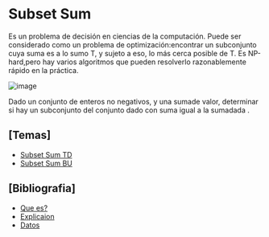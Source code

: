 # Subset Sum

Es un problema de decisión en ciencias de la computación. Puede ser considerado como un problema de optimización:encontrar un subconjunto cuya suma es a lo sumo T, y sujeto a eso, lo más cerca posible de T. Es NP-hard,pero hay varios algoritmos que pueden resolverlo razonablemente rápido en la práctica.

![image](https://user-images.githubusercontent.com/80707476/130383881-1aa3f4fb-1c8a-4ced-9719-48afeefb87b4.png)

Dado un conjunto de enteros no negativos, y una sumade valor, determinar si hay un subconjunto del conjunto dado con suma igual a la sumadada .

## [Temas]
- [Subset Sum TD]()
- [Subset Sum BU]()

## [Bibliografia]
- [Que es?](https://en.wikipedia.org/wiki/Subset_sum_problem)
- [Explicaion](https://www.geeksforgeeks.org/subset-sum-problem-dp-25/)
- [Datos](https://www.geeksforgeeks.org/subset-sum-backtracking-4/)
